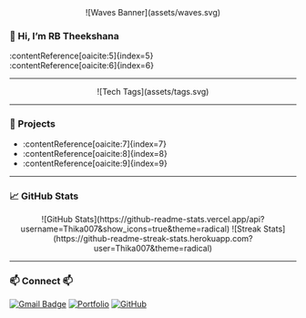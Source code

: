 <div align="center">
  ![Waves Banner](assets/waves.svg)
</div>

### 👋 Hi, I’m **RB Theekshana**
:contentReference[oaicite:5]{index=5}  
:contentReference[oaicite:6]{index=6}

---

<div align="center">
  ![Tech Tags](assets/tags.svg)
</div>

---

### 🚀 Projects
- :contentReference[oaicite:7]{index=7}  
- :contentReference[oaicite:8]{index=8}  
- :contentReference[oaicite:9]{index=9}

---

### 📈 GitHub Stats
<div align="center">
  ![GitHub Stats](https://github-readme-stats.vercel.app/api?username=Thika007&show_icons=true&theme=radical)
  ![Streak Stats](https://github-readme-streak-stats.herokuapp.com?user=Thika007&theme=radical)
</div>

---

### 📫 Connect 📫
[![Gmail Badge](https://img.shields.io/badge/Gmail‑D14836?style=for-the-badge&logo=gmail&logoColor=white)](mailto:thibuddhi@gmail.com)
[![Portfolio](https://img.shields.io/badge/Portfolio‑%2300C7B7?style=for-the-badge&logo=vercel&logoColor=white)](https://thika007.github.io/Theekshana_portfolio/)
[![GitHub](https://img.shields.io/badge/GitHub‑181717?style=for-the-badge&logo=github)](https://github.com/Thika007)

